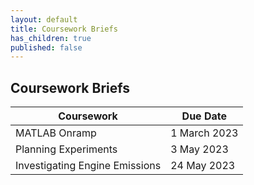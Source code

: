 ```yaml
---
layout: default
title: Coursework Briefs
has_children: true
published: false
---
```


## Coursework Briefs

| Coursework | Due Date |
|---|---|
| MATLAB Onramp | 1 March 2023 |
| Planning Experiments | 3 May 2023 |
| Investigating Engine Emissions | 24 May 2023 |
